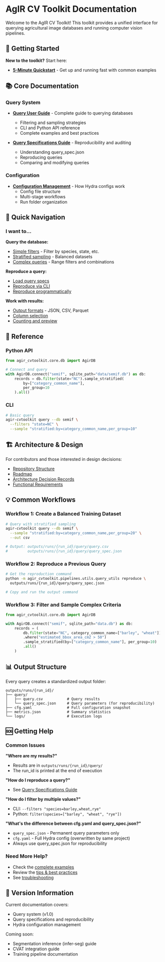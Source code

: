 # AgIR CV Toolkit Documentation

Welcome to the AgIR CV Toolkit! This toolkit provides a unified interface for querying agricultural image databases and running computer vision pipelines.

## 🚀 Getting Started

**New to the toolkit?** Start here:
- **[5-Minute Quickstart](GETTING_STARTED/query_quickstart.md)** - Get up and running fast with common examples

## 📚 Core Documentation

### Query System
- **[Query User Guide](PIPELINE_STAGES/01_query/db_query_usage.md)** - Complete guide to querying databases
  - Filtering and sampling strategies
  - CLI and Python API reference
  - Complete examples and best practices
  
- **[Query Specifications Guide](PIPELINE_STAGES/01_query/query_specs_quick_reference.md)** - Reproducibility and auditing
  - Understanding query_spec.json
  - Reproducing queries
  - Comparing and modifying queries

### Configuration
- **[Configuration Management](CONFIGURATION/hydra_config_quick_ref.md)** - How Hydra configs work
  - Config file structure
  - Multi-stage workflows
  - Run folder organization

## 🎯 Quick Navigation

### I want to...

**Query the database:**
- [Simple filters](PIPELINE_STAGES/01_query/db_query_usage.md#simple-equality-filters) - Filter by species, state, etc.
- [Stratified sampling](PIPELINE_STAGES/01_query/db_query_usage.md#stratified-sampling) - Balanced datasets
- [Complex queries](PIPELINE_STAGES/01_query/db_query_usage.md#complex-filters) - Range filters and combinations

**Reproduce a query:**
- [Load query specs](PIPELINE_STAGES/01_query/query_specs_quick_reference.md#load-and-inspect)
- [Reproduce via CLI](PIPELINE_STAGES/01_query/query_specs_quick_reference.md#get-reproduction-command)
- [Reproduce programmatically](PIPELINE_STAGES/01_query/query_specs_quick_reference.md#reproduce-programmatically)

**Work with results:**
- [Output formats](PIPELINE_STAGES/01_query/db_query_usage.md#output-formats) - JSON, CSV, Parquet
- [Column selection](PIPELINE_STAGES/01_query/db_query_usage.md#column-selection)
- [Counting and preview](PIPELINE_STAGES/01_query/db_query_usage.md#counting--preview)

## 📖 Reference

### Python API
```python
from agir_cvtoolkit.core.db import AgirDB

# Connect and query
with AgirDB.connect("semif", sqlite_path="data/semif.db") as db:
    records = db.filter(state="NC").sample_stratified(
        by=["category_common_name"],
        per_group=10
    ).all()
```

### CLI
```bash
# Basic query
agir-cvtoolkit query --db semif \
  --filters "state=NC" \
  --sample "stratified:by=category_common_name,per_group=10"
```

## 🏗️ Architecture & Design

For contributors and those interested in design decisions:
- [Repository Structure](ARCHITECTURE/repo_skeleton.md)
- [Roadmap](ARCHITECTURE/roadmap.md)
- [Architecture Decision Records](adr/0001-foundation.md)
- [Functional Requirements](FR-01.md)

## 💡 Common Workflows

### Workflow 1: Create a Balanced Training Dataset
```bash
# Query with stratified sampling
agir-cvtoolkit query --db semif \
  --sample "stratified:by=category_common_name,per_group=20" \
  --out csv

# Output: outputs/runs/{run_id}/query/query.csv
#         outputs/runs/{run_id}/query/query_spec.json
```

### Workflow 2: Reproduce a Previous Query
```bash
# Get the reproduction command
python -m agir_cvtoolkit.pipelines.utils.query_utils reproduce \
  outputs/runs/{run_id}/query/query_spec.json

# Copy and run the output command
```

### Workflow 3: Filter and Sample Complex Criteria
```python
from agir_cvtoolkit.core.db import AgirDB

with AgirDB.connect("semif", sqlite_path="data.db") as db:
    records = (
        db.filter(state="NC", category_common_name=["barley", "wheat"])
        .where("estimated_bbox_area_cm2 > 50")
        .sample_stratified(by=["category_common_name"], per_group=10)
        .all()
    )
```

## 📊 Output Structure

Every query creates a standardized output folder:
```
outputs/runs/{run_id}/
├── query/
│   ├── query.csv           # Query results
│   └── query_spec.json     # Query parameters (for reproducibility)
├── cfg.yaml                # Full configuration snapshot
├── metrics.json            # Summary statistics
└── logs/                   # Execution logs
```

## 🆘 Getting Help

### Common Issues

**"Where are my results?"**
- Results are in `outputs/runs/{run_id}/query/`
- The run_id is printed at the end of execution

**"How do I reproduce a query?"**
- See [Query Specifications Guide](PIPELINE_STAGES/01_query/query_specs_quick_reference.md#get-reproduction-command)

**"How do I filter by multiple values?"**
- CLI: `--filters "species=barley,wheat,rye"`
- Python: `filter(species=["barley", "wheat", "rye"])`

**"What's the difference between cfg.yaml and query_spec.json?"**
- `query_spec.json` - Permanent query parameters only
- `cfg.yaml` - Full Hydra config (overwritten by same project)
- Always use query_spec.json for reproducibility

### Need More Help?

- Check the [complete examples](PIPELINE_STAGES/01_query/db_query_usage.md#complete-examples)
- Review the [tips & best practices](PIPELINE_STAGES/01_query/db_query_usage.md#tips--best-practices)
- See [troubleshooting](PIPELINE_STAGES/01_query/query_specs_quick_reference.md#troubleshooting)

## 🔄 Version Information

Current documentation covers:
- Query system (v1.0)
- Query specifications and reproducibility
- Hydra configuration management

Coming soon:
- Segmentation inference (infer-seg) guide
- CVAT integration guide
- Training pipeline documentation